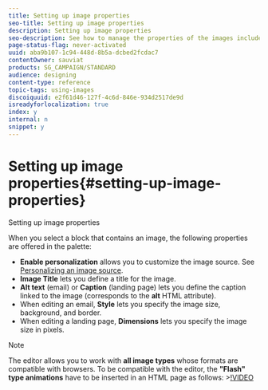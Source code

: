 ```yaml
---
title: Setting up image properties
seo-title: Setting up image properties
description: Setting up image properties
seo-description: See how to manage the properties of the images included in your content.
page-status-flag: never-activated
uuid: aba9b107-1c94-448d-8b5a-dcbed2fcdac7
contentOwner: sauviat
products: SG_CAMPAIGN/STANDARD
audience: designing
content-type: reference
topic-tags: using-images
discoiquuid: e2f61d46-127f-4c6d-846e-934d2517de9d
isreadyforlocalization: true
index: y
internal: n
snippet: y
---
```


# Setting up image properties{#setting-up-image-properties}

Setting up image properties

When you select a block that contains an image, the following properties are offered in the palette:

* **Enable personalization** allows you to customize the image source. See [Personalizing an image source](../../designing/using/personalizing-an-image-source.md).
* **Image Title** lets you define a title for the image.
* **Alt text** (email) or **Caption** (landing page) lets you define the caption linked to the image (corresponds to the **alt** HTML attribute).
* When editing an email, **Style** lets you specify the image size, background, and border.
* When editing a landing page, **Dimensions** lets you specify the image size in pixels.

>[!NOTE]
>
>The editor allows you to work with **all image types** whose formats are compatible with browsers. To be compatible with the editor, the **"Flash" type animations** have to be inserted in an HTML page as follows: >[!VIDEO](https://vimeo.com/http://www.mydomain.com/flash/your_animation.swf)

